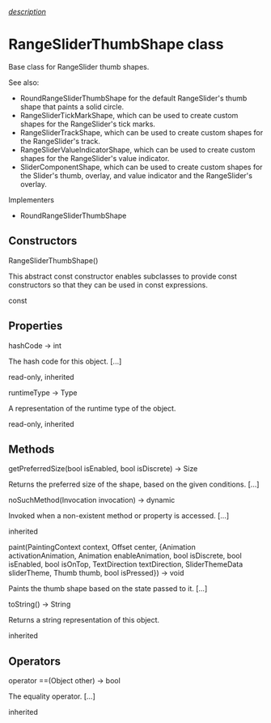 [*description*][description]

# RangeSliderThumbShape class #

Base class for RangeSlider thumb shapes.

See also:

 *  RoundRangeSliderThumbShape for the default RangeSlider's thumb shape that paints a solid circle.
 *  RangeSliderTickMarkShape, which can be used to create custom shapes for the RangeSlider's tick marks.
 *  RangeSliderTrackShape, which can be used to create custom shapes for the RangeSlider's track.
 *  RangeSliderValueIndicatorShape, which can be used to create custom shapes for the RangeSlider's value indicator.
 *  SliderComponentShape, which can be used to create custom shapes for the Slider's thumb, overlay, and value indicator and the RangeSlider's overlay.

Implementers

 *  RoundRangeSliderThumbShape

## Constructors ##

RangeSliderThumbShape()

This abstract const constructor enables subclasses to provide const constructors so that they can be used in const expressions.

const

## Properties ##

hashCode → int

The hash code for this object. \[...\]

read-only, inherited

runtimeType → Type

A representation of the runtime type of the object.

read-only, inherited

## Methods ##

getPreferredSize(bool isEnabled, bool isDiscrete) → Size

Returns the preferred size of the shape, based on the given conditions. \[...\]

noSuchMethod(Invocation invocation) → dynamic

Invoked when a non-existent method or property is accessed. \[...\]

inherited

paint(PaintingContext context, Offset center, \{Animation<double> activationAnimation, Animation<double> enableAnimation, bool isDiscrete, bool isEnabled, bool isOnTop, TextDirection textDirection, SliderThemeData sliderTheme, Thumb thumb, bool isPressed\}) → void

Paints the thumb shape based on the state passed to it. \[...\]

toString() → String

Returns a string representation of this object.

inherited

## Operators ##

operator ==(Object other) → bool

The equality operator. \[...\]

inherited


[description]: https://github.com/flutter/flutter/blob/master/packages/flutter/lib/src/material/slider_theme.dart#L1075